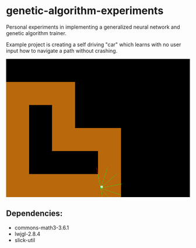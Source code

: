 # genetic-algorithm-experiments

Personal experiments in implementing a generalized neural network and genetic algorithm trainer.

Example project is creating a self driving "car" which learns with no user input how to navigate a path without crashing.

![alt text](https://raw.githubusercontent.com/dsproch/genetic-algorithm-experiments/master/res/screenshots/driving.png)

## Dependencies:
* commons-math3-3.6.1
* lwjgl-2.8.4
* slick-util
